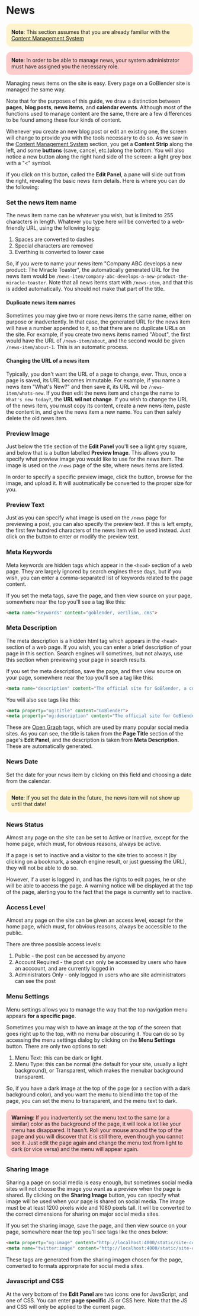 # News

<div style="background: #fff3cd; padding: 1em; border-radius: 1em; text-align: left; font-weight: normal; margin-bottom: 1em;">
	<b>Note</b>: This section assumes that you are already familiar with the <a href="#/cms">Content Management System</a>
</div>

<div style="background: #ffcccb; padding: 1em; border-radius: 1em; text-align: left; font-weight: normal;">
	<b>Note</b>: In order to be able to manage news, your system administrator must have assigned you
	the necessary role.
</div>

Managing news items on the site is easy. Every page on a GoBlender site is managed the same way.

Note that for the purposes of this guide, we draw a distinction between **pages**, **blog posts**, **news items**, and **calendar events**.
Although most of the functions used to manage content are the same, there are a few differences to be found among these four kinds of content.

Whenever you create an new blog post or edit an existing one, the screen will change to provide you with the tools necessary to do so. As we
saw in the [Content Management System](/#/content-management-system) section, you get a **Content Strip** along the left, and some **buttons**
(save, cancel, etc.)along the bottom. You will also notice a new button along the right hand side of the screen: a light grey box with a "<" symbol.

If you click on this button, called the **Edit Panel**, a pane will slide out from the right, revealing the basic news item details. Here is where you can
do the following:

### Set the news item name

The news item name can be whatever you wish, but is limited to 255 characters in length. Whatever you type here will be converted to a web-friendly
URL, using the following logig:

1. Spaces are converted to dashes
2. Special characters are removed
3. Everthing is converted to lower case

So, if you were to name your news item "Company ABC develops a new product: The Miracle Toaster", the automatically generated URL for the news item would be
`/news-item/company-abc-develops-a-new-product-the-miracle-toaster`. Note that all news items start with `/news-item`, and that this is added automatically.
You should not make that part of the title.

#### Duplicate news item names

Sometimes you may give two or more news items the same name, either on purpose or inadvertently. In that case, the generated URL for the news item will have a number appended to it, so that there are no duplicate URLs on the site. For example, if you create two news items named "About", the first would have the URL of
`/news-item/about`, and the second would be given `/news-item/about-1`. This is an automatic process.

#### Changing the URL of a news item

Typically, you don't want the URL of a page to change, ever. Thus, once a page is saved, its URL becomes immutable. For example, if you name a news item "What's New?" and then save it, its URL will be `/news-item/whats-new`. If you then edit the news item and change the name to `What's new today?`, the **URL wil not change**. If you wish to change the URL of the news item, you must copy its content, create a new news item, paste the content in, and give the news item a new name. You can then safely delete the old news item.

### Preview Image

Just below the title section of the **Edit Panel** you'll see a light grey square, and below that is a button labelled **Preview Image**. This allows you to specify what preview image you would like to use for the news item. The image is used on the `/news` page of the site, where news items are listed.

In order to specify a specific preview image, click the button, browse for the image, and upload it. It will auotmatically be converted to the proper
size for you.

### Preview Text

Just as you can specify what image is used on the `/news` page for previewing a post, you can also specify the preview text. If this is left empty,
the first few hundred characters of the news item will be used instead. Just click on the button to enter or modify the preview text.

### Meta Keywords

Meta keywords are hidden tags which appear in the `<head>` section of a web page. They are largely ignored by search engines these days, but
if you wish, you can enter a comma-separated list of keywords related to the page content.

If you set the meta tags, save the page, and then view source on your page, somewhere near the top you'll see a tag like this:

```html
<meta name="keywords" content="goblender, verilion, cms">
```

### Meta Description

The meta description is a hidden html tag which appears in the `<head>` section of a web page. If you wish, you can enter a brief description of your
page in this section. Search engines will sometimes, but not always, use this section when previewing your page in search results.

If you set the meta description, save the page, and then view source on your page, somewhere near the top you'll see a tag like this:

```html
<meta name="description" content="The official site for GoBlender, a content management system developed by Verilion Inc.">
```

You will also see tags like this:

```html
<meta property="og:title" content="GoBlender">
<meta property="og:description" content="The official site for GoBlender, a content management system developed by Verilion Inc.">
```

These are [Open Graph](https://ogp.me/) tags, which are used by many popular social media sites. As you can see, the title is taken from the **Page Title** section of
the page's **Edit Panel**, and the description is taken from **Meta Description**.  These are automatically generated.


### News Date

Set the date for your news item by clicking on this field and choosing a date from the calendar.

<div style="background: #fff3cd; padding: 1em; border-radius: 1em; text-align: left; font-weight: normal;">
	<b>Note</b>: If you set the date in the future, the news item will not show up until that date!
</div>



### News Status

Almost any page on the site can be set to Active or Inactive, except for the home page, which must, for obvious reasons, always be active.

If a page is set to inactive and a visitor to the site tries to access it (by clicking on a bookmark, a search engine result, or just guessing the URL),
they will not be able to do so.

However, if a user is logged in, and has the rights to edit pages, he or she will be able to access the page. A warning notice will be displayed at the
top of the page, alerting you to the fact that the page is currently set to inactive.


### Access Level

Almost any page on the site can be given an access level, except for the home page, which must, for obvious reasons, always be accessible to the public.

There are three possible access levels:

1. Public - the post can be accessed by anyone
2. Account Required - the post can only be accessed by users who have an acccount, and are currently logged in
3. Administrators Only - only logged in users who are site administrators can see the post


### Menu Settings

Menu settings allows you to manage the way that the top navigation menu appears **for a specific page**.

Sometimes you may wish to have an image at the top of the screen that goes right up to the top, with no menu bar obscuring it. You can do so
by accessing the menu settings dialog by clicking on the **Menu Settings** button.  There are only two options to set:

1. Menu Text: this can be dark or light.
2. Menu Type: this can be normal (the default for your site, usually a light background), or Transparent, which makes the menubar background transparent.

So, if you have a dark image at the top of the page (or a section with a dark background color), and you want the menu to blend into the top of the page,
you can set the menu to transparent, and the menu text to dark.

<div style="background: #ffcccb; padding: 1em; border-radius: 1em; text-align: left; font-weight: normal;">
	<b>Warning</b>: If you inadvertently set the menu text to the same (or a similar) color as the background of the page, it will look a lot like
	your menu has disappared. It hasn't. Roll your mouse around the top of the page and you will discover that it is still there, even though
	you cannot see it. Just edit the page again and change the menu text from light to dark (or vice versa) and the menu will appear again.
</div>


### Sharing Image

Sharing a page on social media is easy enough, but sometimes social media sites will not choose the image you want as a preview when the page is shared.
By clicking on the **Sharing Image** button, you can specify what image will be used when your page is shared on social media. The image must be at least
1200 pixels wide and 1080 pixels tall. It will be converted to the correct dimensions for sharing on major social media sites.

If you set the sharing image, save the page, and then view source on your page, somewhere near the top you'll see tags like the ones below:

```html
<meta property="og:image" content="http://localhost:4000/static/site-content/page-uploads/7/fb.jpg">
<meta name="twitter:image" content="http://localhost:4000/static/site-content/page-uploads/7/twitter.jpg">
```

These tags are generated from the sharing imagen chosen for the page, converted to formats approrpriate for social media sites.

### Javascript and CSS

At the very bottom of the **Edit Panel** are two icons: one for JavaScript, and one of CSS. You can enter **page specific** JS or CSS here. Note that
the JS and CSS will only be applied to the current page.
